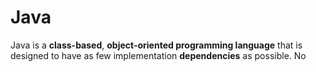 # Java



Java is a **class-based**, **object-oriented programming language** that is designed to have as few implementation **dependencies** as possible. No